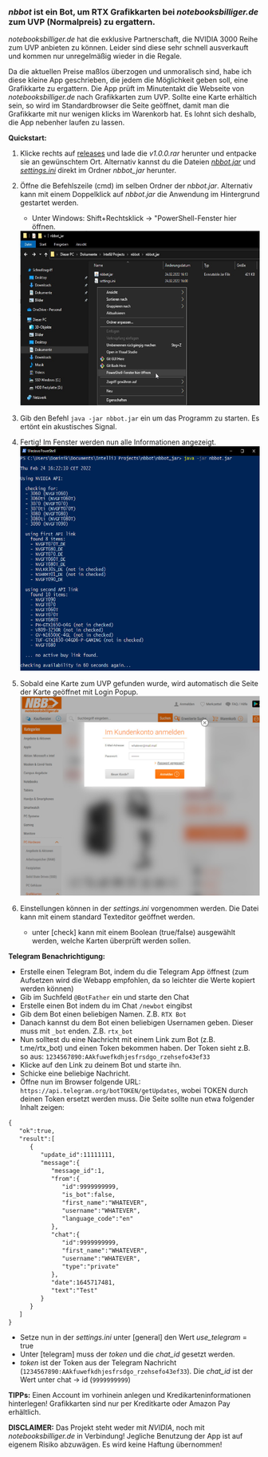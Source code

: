 ### _nbbot_ ist ein Bot, um RTX Grafikkarten bei _notebooksbilliger.de_ zum UVP (Normalpreis) zu ergattern.

_notebooksbilliger.de_ hat die exklusive Partnerschaft, die NVIDIA 3000 Reihe zum UVP anbieten zu können. 
Leider sind diese sehr schnell ausverkauft und kommen nur unregelmäßig wieder in die Regale.

Da die aktuellen Preise maßlos überzogen und unmoralisch sind, habe ich diese kleine App geschrieben, die jedem die Möglichkeit geben soll, eine Grafikkarte zu ergattern.
Die App prüft im Minutentakt die Webseite von _notebooksbilliger.de_ nach Grafikkarten zum UVP. Sollte eine Karte erhältich sein, so wird im Standardbrowser die Seite geöffnet, damit man die Grafikkarte mit nur wenigen klicks im Warenkorb hat.
Es lohnt sich deshalb, die App nebenher laufen zu lassen.

__Quickstart:__
1. Klicke rechts auf [releases](https://github.com/ddomnik/nbbot/releases/tag/v1.0.0) und lade die _v1.0.0.rar_ herunter und entpacke sie an gewünschtem Ort. Alternativ kannst du die Dateien [_nbbot.jar_](nbbot_jar/) und [_settings.ini_](nbbot_jar/) direkt im Ordner _nbbot_jar_ herunter.
1. Öffne die Befehlszeile (cmd) im selben Ordner der _nbbot.jar_. Alternativ kann mit einem Doppelklick auf _nbbot.jar_ die Anwendung im Hintergrund gestartet werden.
    - Unter Windows: Shift+Rechtsklick -> "PowerShell-Fenster hier öffnen.
    <img src="img_powershell.jpg" width="600" height="350">
1. Gib den Befehl `java -jar nbbot.jar` ein um das Programm zu starten. Es ertönt ein akustisches Signal. 
1. Fertig! Im Fenster werden nun alle Informationen angezeigt.
    <img src="img_app.jpg" width="600" height="450">  
1. Sobald eine Karte zum UVP gefunden wurde, wird automatisch die Seite der Karte geöffnet mit Login Popup.
    <img src="img_nbb.jpg" width="600" height="400">  
    
1. Einstellungen können in der _settings.ini_ vorgenommen werden. Die Datei kann mit einem standard Texteditor geöffnet werden.
    - unter [check] kann mit einem Boolean (true/false) ausgewählt werden, welche Karten überprüft werden sollen.


__Telegram Benachrichtigung:__

- Erstelle einen Telegram Bot, indem du die Telegram App öffnest (zum Aufsetzen wird die Webapp empfohlen, da so leichter die Werte kopiert werden können)
- Gib im Suchfeld `@BotFather` ein und starte den Chat
- Erstelle einen Bot indem du im Chat `/newbot` eingibst
- Gib dem Bot einen beliebigen Namen. Z.B. `RTX Bot`
- Danach kannst du dem Bot einen beliebigen Usernamen geben. Dieser muss mit `_bot` enden. Z.B. `rtx_bot`
- Nun solltest du eine Nachricht mit einem Link zum Bot (z.B. t.me/rtx_bot) und einen Token bekommen haben. Der Token sieht z.B. so aus: `1234567890:AAkfuwefkdhjesfrsdgo_rzehsefo43ef33`
- Klicke auf den Link zu deinem Bot und starte ihn.
- Schicke eine beliebige Nachricht.
- Öffne nun im Browser folgende URL: `https://api.telegram.org/botTOKEN/getUpdates`, wobei TOKEN durch deinen Token ersetzt werden muss. Die Seite sollte nun etwa folgender Inhalt zeigen:
  
```
{
   "ok":true,
   "result":[
      {
         "update_id":11111111,
         "message":{
            "message_id":1,
            "from":{
               "id":9999999999,
               "is_bot":false,
               "first_name":"WHATEVER",
               "username":"WHATEVER",
               "language_code":"en"
            },
            "chat":{
               "id":9999999999,
               "first_name":"WHATEVER",
               "username":"WHATEVER",
               "type":"private"
            },
            "date":1645717481,
            "text":"Test"
         }
      }
   ]
}
```

- Setze nun in der _settings.ini_ unter [general] den Wert _use_telegram_ = true 
- Unter [telegram] muss der _token_ und die _chat_id_ gesetzt werden.
- _token_ ist der Token aus der Telegram Nachricht (`1234567890:AAkfuwefkdhjesfrsdgo_rzehsefo43ef33`). Die _chat_id_ ist der Wert unter chat -> id (`9999999999`)
  

      
__TIPPs:__
Einen Account im vorhinein anlegen und Kredikarteninformationen hinterlegen! Grafikkarten sind nur per Kreditkarte oder Amazon Pay erhältlich.
    

__DISCLAIMER:__
Das Projekt steht weder mit _NVIDIA_, noch mit _notebooksbilliger.de_ in Verbindung! Jegliche Benutzung der App ist auf eigenem Risiko abzuwägen. Es wird keine Haftung übernommen! 
